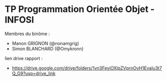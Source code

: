 # TP Programmation Orientée Objet - INFOSI

Membres du binôme :
- Manon GRIGNON (@nonamgrig)
- Simon BLANCHARD (@Omykronn)

lien drive rapport : 
- https://drive.google.com/drive/folders/1vn3FeyiOXlpZVprnOvH1EvaIu3t7Q_G9?usp=drive_link
